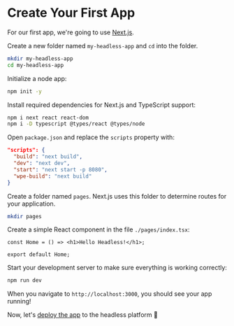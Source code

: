 # Create Your First App

For our first app, we're going to use [Next.js](https://nextjs.org/docs/).

Create a new folder named `my-headless-app` and `cd` into the folder.

```bash
mkdir my-headless-app
cd my-headless-app
```

Initialize a node app:

```bash
npm init -y
```

Install required dependencies for Next.js and TypeScript support:

```bash
npm i next react react-dom
npm i -D typescript @types/react @types/node
```

Open `package.json` and replace the `scripts` property with:

```json
"scripts": {
  "build": "next build",
  "dev": "next dev",
  "start": "next start -p 8080",
  "wpe-build": "next build"
}
```

Create a folder named `pages`. Next.js uses this folder to determine routes for your application.

```bash
mkdir pages
```

Create a simple React component in the file `./pages/index.tsx`:

```tsx
const Home = () => <h1>Hello Headless!</h1>;

export default Home;
```

Start your development server to make sure everything is working correctly:

```bash
npm run dev
```

When you navigate to `http://localhost:3000`, you should see your app running!

Now, let's [deploy the app](./deploy-app.md) to the headless platform :rocket:
